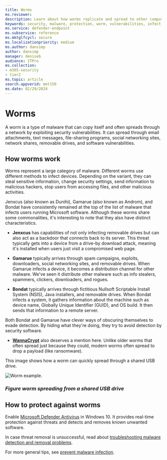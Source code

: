 ```yaml
---
title: Worms
ms.reviewer: 
description: Learn about how worms replicate and spread to other computers or networks. Read about the most popular worms and steps you can take to stop them.
keywords: security, malware, protection, worm, vulnerabilities, infect, steal, Jenxcus, Gamarue, Bondat, WannaCrypt, WDSI, MMPC, Microsoft Malware Protection Center, worms, malware types, threat propagation, mass-mailing, IP scanning
ms.service: defender-endpoint
ms.subservice: reference
ms.mktglfcycl: secure
ms.localizationpriority: medium
ms.author: dansimp
author: dansimp
manager: deniseb
audience: ITPro
ms.collection: 
- m365-security
- tier2
ms.topic: article
search.appverid: met150
ms.date: 02/29/2024
---
```


# Worms

A worm is a type of malware that can copy itself and often spreads through a network by exploiting security vulnerabilities. It can spread through email attachments, text messages, file-sharing programs, social networking sites, network shares, removable drives, and software vulnerabilities.

## How worms work

Worms represent a large category of malware. Different worms use different methods to infect devices. Depending on the variant, they can steal sensitive information, change security settings, send information to malicious hackers, stop users from accessing files, and other malicious activities.

Jenxcus (also known as Dunihi), Gamarue (also known as Androm), and Bondat have consistently remained at the top of the list of malware that infects users running Microsoft software. Although these worms share some commonalities, it's interesting to note that they also have distinct characteristics.

* **Jenxcus** has capabilities of not only infecting removable drives but can also act as a backdoor that connects back to its server. This threat typically gets into a device from a drive-by download attack, meaning it's installed when users just visit a compromised web page.

* **Gamarue** typically arrives through spam campaigns, exploits, downloaders, social networking sites, and removable drives. When Gamarue infects a device, it becomes a distribution channel for other malware. We've seen it distribute other malware such as info stealers, spammers, clickers, downloaders, and rogues.

* **Bondat** typically arrives through fictitious Nullsoft Scriptable Install System (NSIS), Java installers, and removable drives. When Bondat infects a system, it gathers information about the machine such as device name, Globally Unique Identifier (GUID), and OS build. It then sends that information to a remote server.

Both Bondat and Gamarue have clever ways of obscuring themselves to evade detection. By hiding what they're doing, they try to avoid detection by security software.

* [**WannaCrypt**](https://www.microsoft.com/en-us/wdsi/threats/malware-encyclopedia-description?Name=Ransom%3AWin32%2FWannaCrypt) also deserves a mention here. Unlike older worms that often spread just because they could, modern worms often spread to drop a payload (like ransomware).

This image shows how a worm can quickly spread through a shared USB drive.

![Worm example.](/defender/media/security-intelligence-images/worm-usb-flight.png) 

### *Figure worm spreading from a shared USB drive*

## How to protect against worms

Enable [Microsoft Defender Antivirus](../microsoft-defender-antivirus-windows.md) in Windows 10. It provides real-time protection against threats and detects and removes known unwanted software.

In case threat removal is unsuccessful, read about [troubleshooting malware detection and removal problems](https://www.microsoft.com/wdsi/help/troubleshooting-infection).

For more general tips, see [prevent malware infection](prevent-malware-infection.md).
